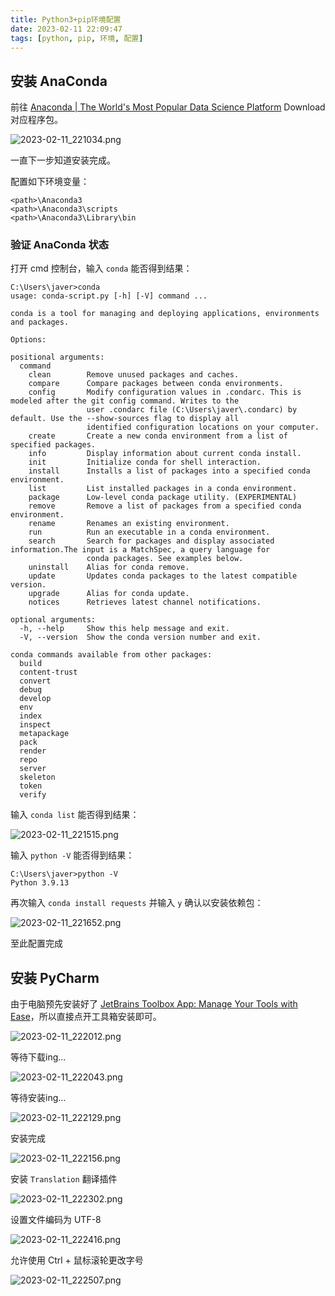 ```yaml
---
title: Python3+pip环境配置
date: 2023-02-11 22:09:47
tags: [python, pip, 环境, 配置]
---
```


## 安装 AnaConda

前往 [Anaconda | The World's Most Popular Data Science Platform](https://www.anaconda.com/) Download 对应程序包。

![2023-02-11_221034.png](/posts-img/2023-02-11_221034.png)

一直下一步知道安装完成。

配置如下环境变量：

```
<path>\Anaconda3
<path>\Anaconda3\scripts
<path>\Anaconda3\Library\bin
```

### 验证 AnaConda 状态

打开 cmd 控制台，输入 `conda` 能否得到结果：

```
C:\Users\javer>conda
usage: conda-script.py [-h] [-V] command ...

conda is a tool for managing and deploying applications, environments and packages.

Options:

positional arguments:
  command
    clean        Remove unused packages and caches.
    compare      Compare packages between conda environments.
    config       Modify configuration values in .condarc. This is modeled after the git config command. Writes to the
                 user .condarc file (C:\Users\javer\.condarc) by default. Use the --show-sources flag to display all
                 identified configuration locations on your computer.
    create       Create a new conda environment from a list of specified packages.
    info         Display information about current conda install.
    init         Initialize conda for shell interaction.
    install      Installs a list of packages into a specified conda environment.
    list         List installed packages in a conda environment.
    package      Low-level conda package utility. (EXPERIMENTAL)
    remove       Remove a list of packages from a specified conda environment.
    rename       Renames an existing environment.
    run          Run an executable in a conda environment.
    search       Search for packages and display associated information.The input is a MatchSpec, a query language for
                 conda packages. See examples below.
    uninstall    Alias for conda remove.
    update       Updates conda packages to the latest compatible version.
    upgrade      Alias for conda update.
    notices      Retrieves latest channel notifications.

optional arguments:
  -h, --help     Show this help message and exit.
  -V, --version  Show the conda version number and exit.

conda commands available from other packages:
  build
  content-trust
  convert
  debug
  develop
  env
  index
  inspect
  metapackage
  pack
  render
  repo
  server
  skeleton
  token
  verify
```

输入 `conda list` 能否得到结果：

![2023-02-11_221515.png](/posts-img/2023-02-11_221515.png)

输入 `python -V` 能否得到结果：

```
C:\Users\javer>python -V
Python 3.9.13
```

再次输入 `conda install requests` 并输入 `y` 确认以安装依赖包：

![2023-02-11_221652.png](/posts-img/2023-02-11_221652.png)

至此配置完成

## 安装 PyCharm

由于电脑预先安装好了 [JetBrains Toolbox App: Manage Your Tools with Ease](https://www.jetbrains.com/toolbox-app/)，所以直接点开工具箱安装即可。

![2023-02-11_222012.png](/posts-img/2023-02-11_222012.png)

等待下载ing...

![2023-02-11_222043.png](/posts-img/2023-02-11_222043.png)

等待安装ing...

![2023-02-11_222129.png](/posts-img/2023-02-11_222129.png)

安装完成

![2023-02-11_222156.png](/posts-img/2023-02-11_222156.png)

安装 `Translation` 翻译插件

![2023-02-11_222302.png](/posts-img/2023-02-11_222302.png)

设置文件编码为 UTF-8

![2023-02-11_222416.png](/posts-img/2023-02-11_222416.png)

允许使用 Ctrl + 鼠标滚轮更改字号

![2023-02-11_222507.png](/posts-img/2023-02-11_222507.png)
